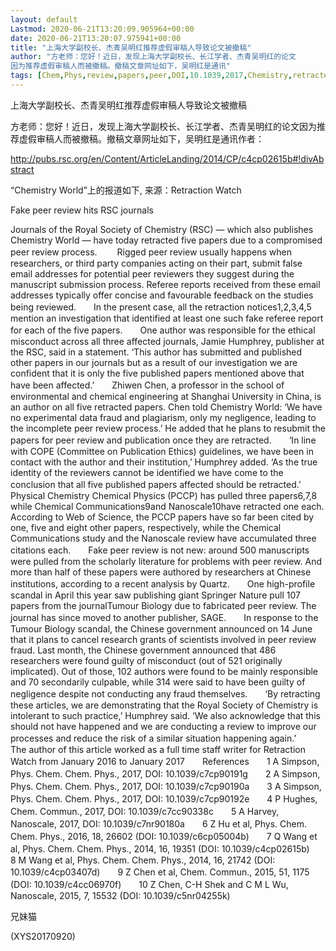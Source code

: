 ```yaml
---
layout: default
Lastmod: 2020-06-21T13:20:09.905964+00:00
date: 2020-06-21T13:20:07.975941+00:00
title: "上海大学副校长、杰青吴明红推荐虚假审稿人导致论文被撤稿"
author: "方老师：您好！近日，发现上海大学副校长、长江学者、杰青吴明红的论文
因为推荐虚假审稿人而被撤稿。撤稿文章网址如下，吴明红是通讯"
tags: [Chem,Phys,review,papers,peer,DOI,10.1039,2017,Chemistry,retracted,新语丝]
---
```


上海大学副校长、杰青吴明红推荐虚假审稿人导致论文被撤稿

方老师：您好！近日，发现上海大学副校长、长江学者、杰青吴明红的论文因为推荐虚假审稿人而被撤稿。撤稿文章网址如下，吴明红是通讯作者：

http://pubs.rsc.org/en/Content/ArticleLanding/2014/CP/c4cp02615b#!divAbstract

“Chemistry World”上的报道如下, 来源：Retraction Watch

Fake peer review hits RSC journals

Journals of the Royal Society of Chemistry (RSC) — which also publishes Chemistry World — have today retracted five papers due to a compromised peer review process. 　　Rigged peer review usually happens when researchers, or third party companies acting on their part, submit false email addresses for potential peer reviewers they suggest during the manuscript submission process. Referee reports received from these email addresses typically offer concise and favourable feedback on the studies being reviewed.　　In the present case, all the retraction notices1,2,3,4,5 mention an investigation that identified at least one such fake referee report for each of the five papers.　　One author was responsible for the ethical misconduct across all three affected journals, Jamie Humphrey, publisher at the RSC, said in a statement. ‘This author has submitted and published other papers in our journals but as a result of our investigation we are confident that it is only the five published papers mentioned above that have been affected.’　　Zhiwen Chen, a professor in the school of environmental and chemical engineering at Shanghai University in China, is an author on all five retracted papers. Chen told Chemistry World: ‘We have no experimental data fraud and plagiarism, only my negligence, leading to the incomplete peer review process.’ He added that he plans to resubmit the papers for peer review and publication once they are retracted.　　‘In line with COPE (Committee on Publication Ethics) guidelines, we have been in contact with the author and their institution,’ Humphrey added. ‘As the true identity of the reviewers cannot be identified we have come to the conclusion that all five published papers affected should be retracted.’　　Physical Chemistry Chemical Physics (PCCP) has pulled three papers6,7,8 while Chemical Communications9and Nanoscale10have retracted one each. According to Web of Science, the PCCP papers have so far been cited by one, five and eight other papers, respectively, while the Chemical Communications study and the Nanoscale review have accumulated three citations each.　　Fake peer review is not new: around 500 manuscripts were pulled from the scholarly literature for problems with peer review. And more than half of these papers were authored by researchers at Chinese institutions, according to a recent analysis by Quartz.　　One high-profile scandal in April this year saw publishing giant Springer Nature pull 107 papers from the journalTumour Biology due to fabricated peer review. The journal has since moved to another publisher, SAGE.　　In response to the Tumour Biology scandal, the Chinese government announced on 14 June that it plans to cancel research grants of scientists involved in peer review fraud. Last month, the Chinese government announced that 486 researchers were found guilty of misconduct (out of 521 originally implicated). Out of those, 102 authors were found to be mainly responsible and 70 secondarily culpable, while 314 were said to have been guilty of negligence despite not conducting any fraud themselves.　　‘By retracting these articles, we are demonstrating that the Royal Society of Chemistry is intolerant to such practice,’ Humphrey said. ‘We also acknowledge that this should not have happened and we are conducting a review to improve our processes and reduce the risk of a similar situation happening again.’　　The author of this article worked as a full time staff writer for Retraction Watch from January 2016 to January 2017　　References　　1 A Simpson, Phys. Chem. Chem. Phys., 2017, DOI: 10.1039/c7cp90191g　　2 A Simpson, Phys. Chem. Chem. Phys., 2017, DOI: 10.1039/c7cp90190a　　3 A Simpson, Phys. Chem. Chem. Phys., 2017, DOI: 10.1039/c7cp90192e　　4 P Hughes, Chem. Commun., 2017, DOI: 10.1039/c7cc90338c　　5 A Harvey, Nanoscale, 2017, DOI: 10.1039/c7nr90180a　　6 Z Hu et al, Phys. Chem. Chem. Phys., 2016, 18, 26602 (DOI: 10.1039/c6cp05004b)　　7 Q Wang et al, Phys. Chem. Chem. Phys., 2014, 16, 19351 (DOI: 10.1039/c4cp02615b)　　8 M Wang et al, Phys. Chem. Chem. Phys., 2014, 16, 21742 (DOI: 10.1039/c4cp03407d)　　9 Z Chen et al, Chem. Commun., 2015, 51, 1175 (DOI: 10.1039/c4cc06970f)　　10 Z Chen, C-H Shek and C M L Wu, Nanoscale, 2015, 7, 15532 (DOI: 10.1039/c5nr04255k)

兄妹猫

(XYS20170920)

